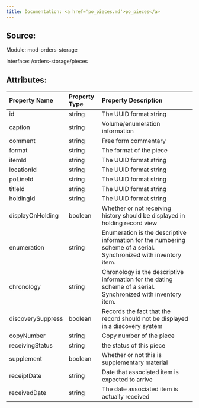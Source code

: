 ```yaml
---
title: Documentation: <a href='po_pieces.md'>po_pieces</a>
---
```

## Source:

Module: mod-orders-storage

Interface: /orders-storage/pieces

## Attributes:

| Property Name     | Property Type   | Property Description                                                                                               |
|:------------------|:----------------|:-------------------------------------------------------------------------------------------------------------------|
| id                | string          | The UUID format string                                                                                             |
| caption           | string          | Volume/enumeration information                                                                                     |
| comment           | string          | Free form commentary                                                                                               |
| format            | string          | The format of the piece                                                                                            |
| itemId            | string          | The UUID format string                                                                                             |
| locationId        | string          | The UUID format string                                                                                             |
| poLineId          | string          | The UUID format string                                                                                             |
| titleId           | string          | The UUID format string                                                                                             |
| holdingId         | string          | The UUID format string                                                                                             |
| displayOnHolding  | boolean         | Whether or not receiving history should be displayed in holding record view                                        |
| enumeration       | string          | Enumeration is the descriptive information for the numbering scheme of a serial. Synchronized with inventory item. |
| chronology        | string          | Chronology is the descriptive information for the dating scheme of a serial. Synchronized with inventory item.     |
| discoverySuppress | boolean         | Records the fact that the record should not be displayed in a discovery system                                     |
| copyNumber        | string          | Copy number of the piece                                                                                           |
| receivingStatus   | string          | the status of this piece                                                                                           |
| supplement        | boolean         | Whether or not this is supplementary material                                                                      |
| receiptDate       | string          | Date that associated item is expected to arrive                                                                    |
| receivedDate      | string          | The date associated item is actually received                                                                      |

